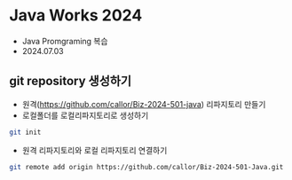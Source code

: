# Java Works 2024
- Java Promgraming 복습
- 2024.07.03

## git repository 생성하기
- 원격(https://github.com/callor/Biz-2024-501-java) 리파지토리 만들기
- 로컬폴더를 로컬리파지토리로 생성하기
```bash
git init
```
- 원격 리파지토리와 로컬 리파지토리 연결하기
```bash
git remote add origin https://github.com/callor/Biz-2024-501-Java.git
```